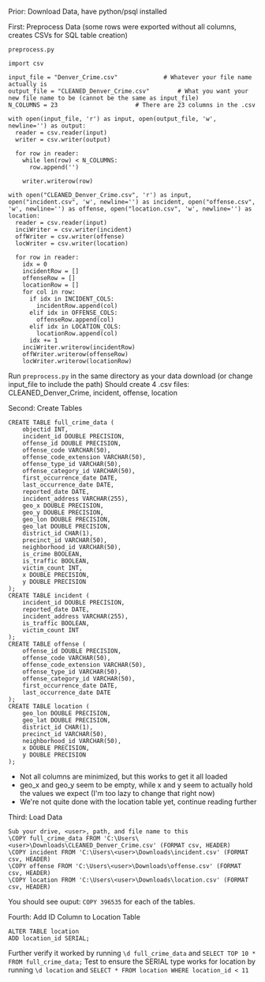 Prior: Download Data, have python/psql installed


First: Preprocess Data (some rows were exported without all columns, creates CSVs for SQL table creation)

`preprocess.py`
```
import csv

input_file = "Denver_Crime.csv" 			# Whatever your file name actually is
output_file = "CLEANED_Denver_Crime.csv"		# What you want your new file name to be (cannot be the same as input_file)
N_COLUMNS = 23 						# There are 23 columns in the .csv

with open(input_file, 'r') as input, open(output_file, 'w', newline='') as output:
  reader = csv.reader(input)
  writer = csv.writer(output)

  for row in reader:
    while len(row) < N_COLUMNS:
      row.append('')

    writer.writerow(row)

with open("CLEANED_Denver_Crime.csv", 'r') as input, open("incident.csv", 'w', newline='') as incident, open("offense.csv", 'w', newline='') as offense, open("location.csv", 'w', newline='') as location:
  reader = csv.reader(input)
  inciWriter = csv.writer(incident)
  offWriter = csv.writer(offense)
  locWriter = csv.writer(location)

  for row in reader:
    idx = 0
    incidentRow = []
    offenseRow = []
    locationRow = []
    for col in row:
      if idx in INCIDENT_COLS:
        incidentRow.append(col)
      elif idx in OFFENSE_COLS:
        offenseRow.append(col)
      elif idx in LOCATION_COLS:
        locationRow.append(col)
      idx += 1
    inciWriter.writerow(incidentRow)
    offWriter.writerow(offenseRow)
    locWriter.writerow(locationRow)
```

Run `preprocess.py` in the same directory as your data download (or change input_file to include the path)
Should create 4 .csv files: CLEANED_Denver_Crime, incident, offense, location

Second: Create Tables

```
CREATE TABLE full_crime_data (
    objectid INT,
    incident_id DOUBLE PRECISION,
    offense_id DOUBLE PRECISION,
    offense_code VARCHAR(50),
    offense_code_extension VARCHAR(50),
    offense_type_id VARCHAR(50),
    offense_category_id VARCHAR(50),
    first_occurrence_date DATE,
    last_occurrence_date DATE,
    reported_date DATE,
    incident_address VARCHAR(255),
    geo_x DOUBLE PRECISION,
    geo_y DOUBLE PRECISION,
    geo_lon DOUBLE PRECISION,
    geo_lat DOUBLE PRECISION,
    district_id CHAR(1),
    precinct_id VARCHAR(50),
    neighborhood_id VARCHAR(50),
    is_crime BOOLEAN,
    is_traffic BOOLEAN,
    victim_count INT,
    x DOUBLE PRECISION,
    y DOUBLE PRECISION
);
CREATE TABLE incident (
    incident_id DOUBLE PRECISION,
    reported_date DATE,
    incident_address VARCHAR(255),
    is_traffic BOOLEAN,
    victim_count INT
);
CREATE TABLE offense (
    offense_id DOUBLE PRECISION,
    offense_code VARCHAR(50),
    offense_code_extension VARCHAR(50),
    offense_type_id VARCHAR(50),
    offense_category_id VARCHAR(50),
    first_occurrence_date DATE,
    last_occurrence_date DATE
);
CREATE TABLE location (
    geo_lon DOUBLE PRECISION,
    geo_lat DOUBLE PRECISION,
    district_id CHAR(1),
    precinct_id VARCHAR(50),
    neighborhood_id VARCHAR(50),
    x DOUBLE PRECISION,
    y DOUBLE PRECISION
);
```
* Not all columns are minimized, but this works to get it all loaded
* geo_x and geo_y seem to be empty, while x and y seem to actually hold the values we expect (I'm too lazy to change that right now)
* We're not quite done with the location table yet, continue reading further

Third: Load Data

```			
Sub your drive, <user>, path, and file name to this
\COPY full_crime_data FROM 'C:\Users\<user>\Downloads\CLEANED_Denver_Crime.csv' (FORMAT csv, HEADER)
\COPY incident FROM 'C:\Users\<user>\Downloads\incident.csv' (FORMAT csv, HEADER)
\COPY offense FROM 'C:\Users\<user>\Downloads\offense.csv' (FORMAT csv, HEADER)
\COPY location FROM 'C:\Users\<user>\Downloads\location.csv' (FORMAT csv, HEADER)
```

You should see ouput: `COPY 396535` for each of the tables.

Fourth: Add ID Column to Location Table

```
ALTER TABLE location
ADD location_id SERIAL;
```

Further verify it worked by running `\d full_crime_data` and `SELECT TOP 10 * FROM full_crime_data;`
Test to ensure the SERIAL type works for location by running `\d location` and `SELECT * FROM location WHERE location_id < 11`
